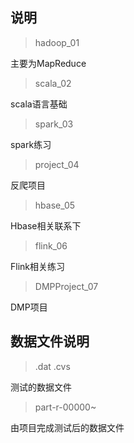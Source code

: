 ## 说明

> hadoop_01

主要为MapReduce

> scala_02

scala语言基础

> spark_03

spark练习

> project_04

反爬项目

> hbase_05

Hbase相关联系下

> flink_06

Flink相关练习

> DMPProject_07

DMP项目



## 数据文件说明

> .dat .cvs

测试的数据文件

> part-r-00000~

由项目完成测试后的数据文件